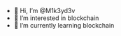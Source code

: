 - 👋 Hi, I’m @M1k3yd3v
- 👀 I’m interested in blockchain
- 🌱 I’m currently learning blockchain

<!---
M1k3yd3v/M1k3yd3v is a ✨ special ✨ repository because its `README.md` (this file) appears on your GitHub profile.
You can click the Preview link to take a look at your changes.
--->
